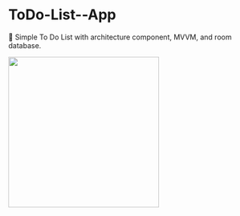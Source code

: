 # ToDo-List--App
📝 Simple To Do List with architecture component, MVVM, and room database.

<img src="/mohammedalsharif/ToDo-List--App/blob/master/demo/preview.gif" width="300" style="max-width: 100%;">
